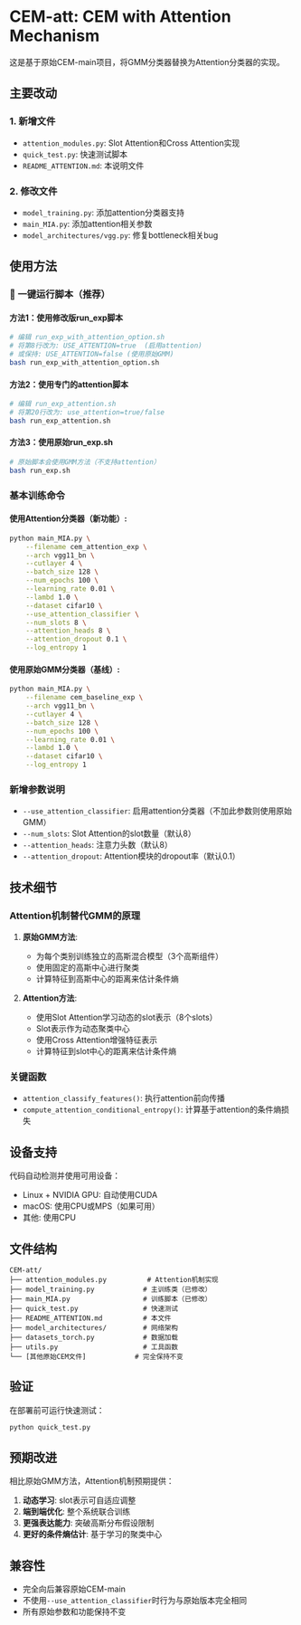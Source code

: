 # CEM-att: CEM with Attention Mechanism

这是基于原始CEM-main项目，将GMM分类器替换为Attention分类器的实现。

## 主要改动

### 1. 新增文件
- `attention_modules.py`: Slot Attention和Cross Attention实现
- `quick_test.py`: 快速测试脚本
- `README_ATTENTION.md`: 本说明文件

### 2. 修改文件
- `model_training.py`: 添加attention分类器支持
- `main_MIA.py`: 添加attention相关参数
- `model_architectures/vgg.py`: 修复bottleneck相关bug

## 使用方法

### 🚀 一键运行脚本（推荐）

#### 方法1：使用修改版run_exp脚本
```bash
# 编辑 run_exp_with_attention_option.sh 
# 将第8行改为: USE_ATTENTION=true  (启用attention)
# 或保持: USE_ATTENTION=false (使用原始GMM)
bash run_exp_with_attention_option.sh
```

#### 方法2：使用专门的attention脚本
```bash
# 编辑 run_exp_attention.sh
# 将第20行改为: use_attention=true/false
bash run_exp_attention.sh
```

#### 方法3：使用原始run_exp.sh
```bash
# 原始脚本会使用GMM方法（不支持attention）
bash run_exp.sh
```

### 基本训练命令

#### 使用Attention分类器（新功能）:
```bash
python main_MIA.py \
    --filename cem_attention_exp \
    --arch vgg11_bn \
    --cutlayer 4 \
    --batch_size 128 \
    --num_epochs 100 \
    --learning_rate 0.01 \
    --lambd 1.0 \
    --dataset cifar10 \
    --use_attention_classifier \
    --num_slots 8 \
    --attention_heads 8 \
    --attention_dropout 0.1 \
    --log_entropy 1
```

#### 使用原始GMM分类器（基线）:
```bash
python main_MIA.py \
    --filename cem_baseline_exp \
    --arch vgg11_bn \
    --cutlayer 4 \
    --batch_size 128 \
    --num_epochs 100 \
    --learning_rate 0.01 \
    --lambd 1.0 \
    --dataset cifar10 \
    --log_entropy 1
```

### 新增参数说明

- `--use_attention_classifier`: 启用attention分类器（不加此参数则使用原始GMM）
- `--num_slots`: Slot Attention的slot数量（默认8）
- `--attention_heads`: 注意力头数（默认8）
- `--attention_dropout`: Attention模块的dropout率（默认0.1）

## 技术细节

### Attention机制替代GMM的原理

1. **原始GMM方法**:
   - 为每个类别训练独立的高斯混合模型（3个高斯组件）
   - 使用固定的高斯中心进行聚类
   - 计算特征到高斯中心的距离来估计条件熵

2. **Attention方法**:
   - 使用Slot Attention学习动态的slot表示（8个slots）
   - Slot表示作为动态聚类中心
   - 使用Cross Attention增强特征表示
   - 计算特征到slot中心的距离来估计条件熵

### 关键函数

- `attention_classify_features()`: 执行attention前向传播
- `compute_attention_conditional_entropy()`: 计算基于attention的条件熵损失

## 设备支持

代码自动检测并使用可用设备：
- Linux + NVIDIA GPU: 自动使用CUDA
- macOS: 使用CPU或MPS（如果可用）
- 其他: 使用CPU

## 文件结构

```
CEM-att/
├── attention_modules.py          # Attention机制实现
├── model_training.py            # 主训练类（已修改）
├── main_MIA.py                  # 训练脚本（已修改）
├── quick_test.py                # 快速测试
├── README_ATTENTION.md          # 本文件
├── model_architectures/         # 网络架构
├── datasets_torch.py            # 数据加载
├── utils.py                     # 工具函数
└── [其他原始CEM文件]            # 完全保持不变
```

## 验证

在部署前可运行快速测试：
```bash
python quick_test.py
```

## 预期改进

相比原始GMM方法，Attention机制预期提供：
1. **动态学习**: slot表示可自适应调整
2. **端到端优化**: 整个系统联合训练
3. **更强表达能力**: 突破高斯分布假设限制
4. **更好的条件熵估计**: 基于学习的聚类中心

## 兼容性

- 完全向后兼容原始CEM-main
- 不使用`--use_attention_classifier`时行为与原始版本完全相同
- 所有原始参数和功能保持不变
